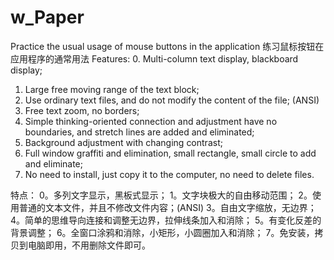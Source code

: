 # w_Paper
Practice the usual usage of mouse buttons in the application
练习鼠标按钮在应用程序的通常用法
Features:
0. Multi-column text display, blackboard display;
1. Large free moving range of the text block;
2. Use ordinary text files, and do not modify the content of the file; (ANSI)
3. Free text zoom, no borders;
4. Simple thinking-oriented connection and adjustment have no boundaries, and stretch lines are added and eliminated;
5. Background adjustment with changing contrast;
6. Full window graffiti and elimination, small rectangle, small circle to add and eliminate;
7. No need to install, just copy it to the computer, no need to delete files.

特点：
0。多列文字显示，黑板式显示；
1。文字块极大的自由移动范围；
2。使用普通的文本文件，并且不修改文件内容；(ANSI)
3。自由文字缩放，无边界；
4。简单的思维导向连接和调整无边界，拉伸线条加入和消除；
5。有变化反差的背景调整；
6。全窗口涂鸦和消除，小矩形，小圆圈加入和消除；
7。免安装，拷贝到电脑即用，不用删除文件即可。
